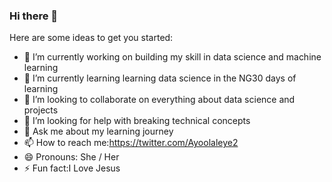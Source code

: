 ### Hi there 👋

Here are some ideas to get you started:

- 🔭 I’m currently working on building my skill in data science and machine learning 
- 🌱 I’m currently learning learning data science in the NG30 days of learning
- 👯 I’m looking to collaborate on everything about data science and projects
- 🤔 I’m looking for help with breaking technical concepts
- 💬 Ask me about my learning journey
- 📫 How to reach me:https://twitter.com/Ayoolaleye2
- 😄 Pronouns: She / Her
- ⚡ Fun fact:I Love Jesus

